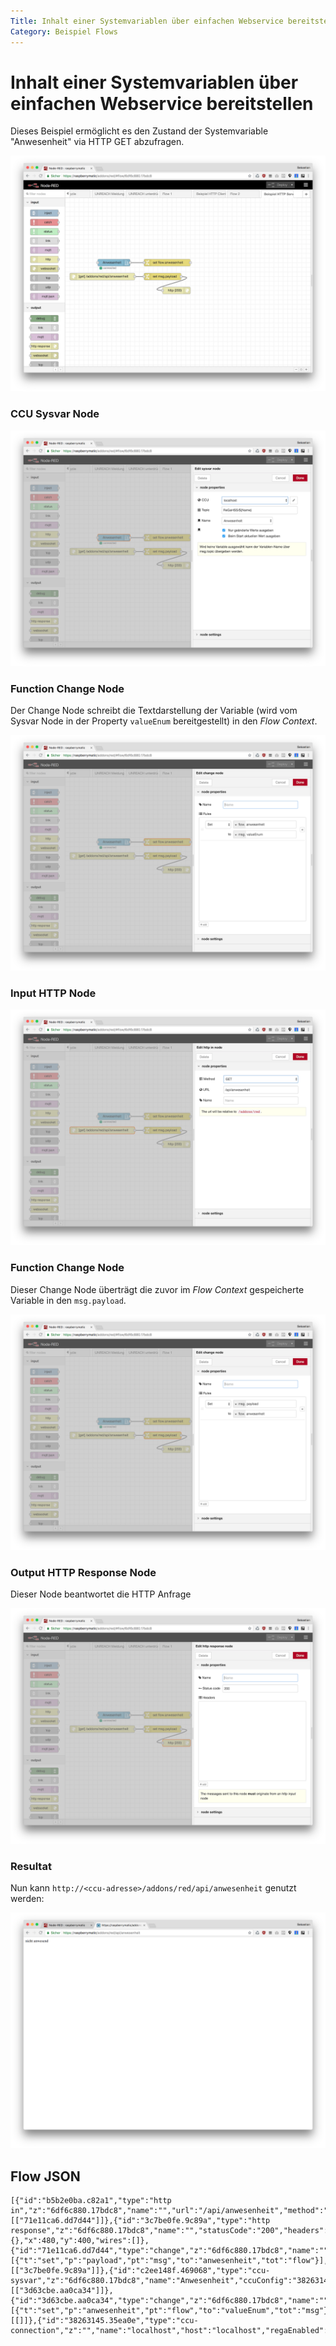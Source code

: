 ```yaml
---
Title: Inhalt einer Systemvariablen über einfachen Webservice bereitstellen
Category: Beispiel Flows
---
```


# Inhalt einer Systemvariablen über einfachen Webservice bereitstellen

Dieses Beispiel ermöglicht es den Zustand der Systemvariable "Anwesenheit" via HTTP GET abzufragen.

![](images/api1.png)

### CCU Sysvar Node

![](images/api2.png)

### Function Change Node

Der Change Node schreibt die Textdarstellung der Variable (wird vom Sysvar Node in der Property `valueEnum` bereitgestellt) in den _Flow Context_. 

![](images/api3.png)

### Input HTTP Node 

![](images/api4.png)

### Function Change Node

Dieser Change Node überträgt die zuvor im _Flow Context_ gespeicherte Variable in den `msg.payload`.

![](images/api5.png)

### Output HTTP Response Node

Dieser Node beantwortet die HTTP Anfrage

![](images/api6.png)

### Resultat

Nun kann `http://<ccu-adresse>/addons/red/api/anwesenheit` genutzt werden:

![](images/api7.png)


## Flow JSON

```
[{"id":"b5b2e0ba.c82a1","type":"http in","z":"6df6c880.17bdc8","name":"","url":"/api/anwesenheit","method":"get","upload":false,"swaggerDoc":"","x":160,"y":340,"wires":[["71e11ca6.dd7d44"]]},{"id":"3c7be0fe.9c89a","type":"http response","z":"6df6c880.17bdc8","name":"","statusCode":"200","headers":{},"x":480,"y":400,"wires":[]},{"id":"71e11ca6.dd7d44","type":"change","z":"6df6c880.17bdc8","name":"","rules":[{"t":"set","p":"payload","pt":"msg","to":"anwesenheit","tot":"flow"}],"action":"","property":"","from":"","to":"","reg":false,"x":420,"y":340,"wires":[["3c7be0fe.9c89a"]]},{"id":"c2ee148f.469068","type":"ccu-sysvar","z":"6df6c880.17bdc8","name":"Anwesenheit","ccuConfig":"38263145.35ea0e","topic":"ReGaHSS/${Name}","change":true,"cache":true,"x":210,"y":280,"wires":[["3d63cbe.aa0ca34"]]},{"id":"3d63cbe.aa0ca34","type":"change","z":"6df6c880.17bdc8","name":"","rules":[{"t":"set","p":"anwesenheit","pt":"flow","to":"valueEnum","tot":"msg"}],"action":"","property":"","from":"","to":"","reg":false,"x":440,"y":280,"wires":[[]]},{"id":"38263145.35ea0e","type":"ccu-connection","z":"","name":"localhost","host":"localhost","regaEnabled":true,"bcrfEnabled":true,"iprfEnabled":true,"virtEnabled":true,"bcwiEnabled":false,"cuxdEnabled":false,"regaPoll":true,"regaInterval":"30","rpcPingTimeout":"60","rpcInitAddress":"127.0.0.1","rpcServerHost":"127.0.0.1","rpcBinPort":"2047","rpcXmlPort":"2048"}]
```